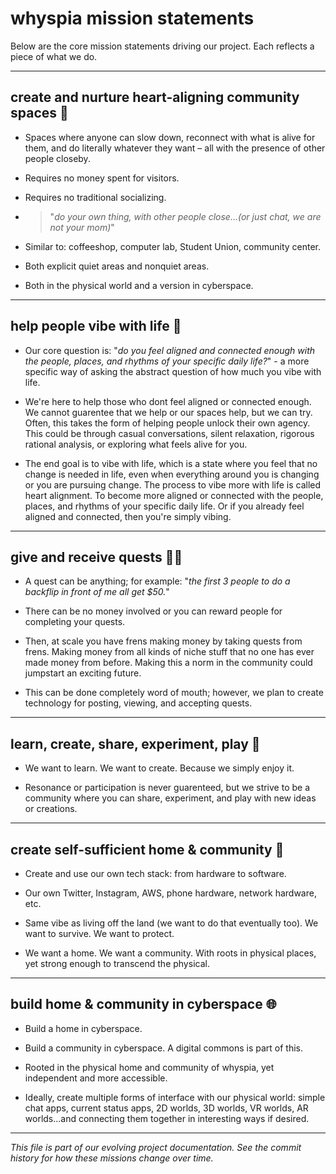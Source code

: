 # whyspia mission statements

Below are the core mission statements driving our project. Each reflects a piece of what we do.

---

## create and nurture heart-aligning community spaces 🏯

- Spaces where anyone can slow down, reconnect with what is alive for them, and do literally whatever they want – all with the presence of other people closeby.

- Requires no money spent for visitors.

- Requires no traditional socializing.

- >"_do your own thing, with other people close...(or just chat, we are not your mom)_"

- Similar to: coffeeshop, computer lab, Student Union, community center.

- Both explicit quiet areas and nonquiet areas.

- Both in the physical world and a version in cyberspace.

---

## help people vibe with life 🤝

- Our core question is: "_do you feel aligned and connected enough with the people, places, and rhythms of your specific daily life?_" - a more specific way of asking the abstract question of how much you vibe with life.

- We're here to help those who dont feel aligned or connected enough. We cannot guarentee that we help or our spaces help, but we can try. Often, this takes the form of helping people unlock their own agency. This could be through casual conversations, silent relaxation, rigorous rational analysis, or exploring what feels alive for you.

- The end goal is to vibe with life, which is a state where you feel that no change is needed in life, even when everything around you is changing or you are pursuing change. The process to vibe more with life is called heart alignment. To become more aligned or connected with the people, places, and rhythms of your specific daily life. Or if you already feel aligned and connected, then you're simply vibing.

---

## give and receive quests 🧙‍♂️

- A quest can be anything; for example: "_the first 3 people to do a backflip in front of me all get $50._"

- There can be no money involved or you can reward people for completing your quests.

- Then, at scale you have frens making money by taking quests from frens. Making money from all kinds of niche stuff that no one has ever made money from before. Making this a norm in the community could jumpstart an exciting future.

- This can be done completely word of mouth; however, we plan to create technology for posting, viewing, and accepting quests.

---

## learn, create, share, experiment, play 🧠

- We want to learn. We want to create. Because we simply enjoy it.

- Resonance or participation is never guarenteed, but we strive to be a community where you can share, experiment, and play with new ideas or creations.

---

## create self-sufficient home & community 🏡

- Create and use our own tech stack: from hardware to software.

- Our own Twitter, Instagram, AWS, phone hardware, network hardware, etc.

- Same vibe as living off the land (we want to do that eventually too). We want to survive. We want to protect.

- We want a home. We want a community. With roots in physical places, yet strong enough to transcend the physical.

---

## build home & community in cyberspace 🌐

- Build a home in cyberspace.

- Build a community in cyberspace. A digital commons is part of this.

- Rooted in the physical home and community of whyspia, yet independent and more accessible.

- Ideally, create multiple forms of interface with our physical world: simple chat apps, current status apps, 2D worlds, 3D worlds, VR worlds, AR worlds...and connecting them together in interesting ways if desired.

---

*This file is part of our evolving project documentation. See the commit history for how these missions change over time.*
